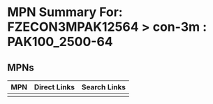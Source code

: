



# MPN Summary For: FZECON3MPAK12564 > con-3m : PAK100_2500-64

## MPNs
  

|MPN|Direct Links|Search Links|
| :--- | :--- | :--- |
||||
